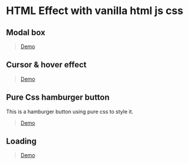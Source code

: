 # HTML Effect with vanilla html js css


## Modal box

> [Demo](/html/htmlEffect/modal.html)

## Cursor & hover effect

> [Demo](/html/htmlEffect/cursorHover.html)

## Pure Css hamburger button

This is a hamburger button using pure css to style it.

> [Demo](/html/htmlEffect/hamburgerBtnManu.html)

## Loading

> [Demo](/html/htmlEffect/loading.html)

